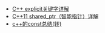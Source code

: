 * [C++ explicit关键字详解](https://www.cnblogs.com/rednodel/p/9299251.html)
* [C++11 shared_ptr（智能指针）详解](http://c.biancheng.net/view/430.html)
* [c++的const总结(转)](https://www.cnblogs.com/lanjianhappy/p/7298427.html)
